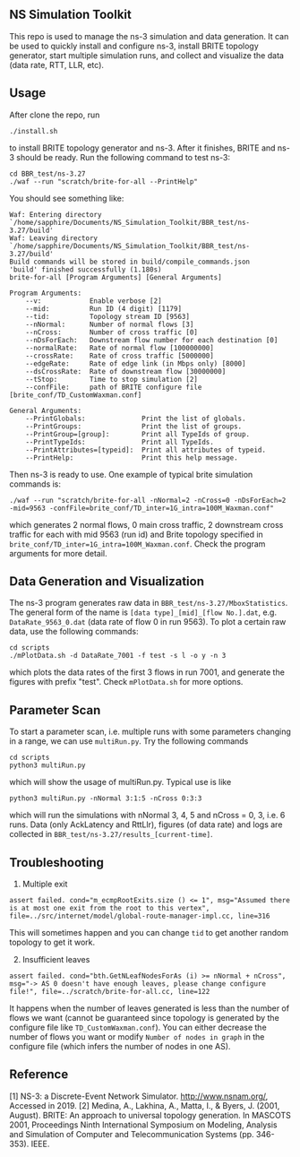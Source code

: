 ## NS Simulation Toolkit
This repo is used to manage the ns-3 simulation and data generation. It can be used to quickly install and configure ns-3, install BRITE topology generator, start multiple simulation runs, and collect and visualize the data (data rate, RTT, LLR, etc).

## Usage
After clone the repo, run

```
./install.sh
```

to install BRITE topology generator and ns-3. After it finishes, BRITE and ns-3 should be ready. Run the following command to test ns-3:

```
cd BBR_test/ns-3.27
./waf --run "scratch/brite-for-all --PrintHelp"
```

You should see something like:

```
Waf: Entering directory `/home/sapphire/Documents/NS_Simulation_Toolkit/BBR_test/ns-3.27/build'
Waf: Leaving directory `/home/sapphire/Documents/NS_Simulation_Toolkit/BBR_test/ns-3.27/build'
Build commands will be stored in build/compile_commands.json
'build' finished successfully (1.180s)
brite-for-all [Program Arguments] [General Arguments]

Program Arguments:
    --v:            Enable verbose [2]
    --mid:          Run ID (4 digit) [1179]
    --tid:          Topology stream ID [9563]
    --nNormal:      Number of normal flows [3]
    --nCross:       Number of cross traffic [0]
    --nDsForEach:   Downstream flow number for each destination [0]
    --normalRate:   Rate of normal flow [100000000]
    --crossRate:    Rate of cross traffic [5000000]
    --edgeRate:     Rate of edge link (in Mbps only) [8000]
    --dsCrossRate:  Rate of downstream flow [30000000]
    --tStop:        Time to stop simulation [2]
    --confFile:     path of BRITE configure file [brite_conf/TD_CustomWaxman.conf]

General Arguments:
    --PrintGlobals:              Print the list of globals.
    --PrintGroups:               Print the list of groups.
    --PrintGroup=[group]:        Print all TypeIds of group.
    --PrintTypeIds:              Print all TypeIds.
    --PrintAttributes=[typeid]:  Print all attributes of typeid.
    --PrintHelp:                 Print this help message.
```
Then ns-3 is ready to use. One example of typical brite simulation commands is:
```
./waf --run "scratch/brite-for-all -nNormal=2 -nCross=0 -nDsForEach=2 -mid=9563 -confFile=brite_conf/TD_inter=1G_intra=100M_Waxman.conf"
```
which generates 2 normal flows, 0 main cross traffic, 2 downstream cross traffic for each with mid 9563 (run id) and Brite topology specified in ```brite_conf/TD_inter=1G_intra=100M_Waxman.conf```. Check the program arguments for more detail.

## Data Generation and Visualization
The ns-3 program generates raw data in ```BBR_test/ns-3.27/MboxStatistics```. The general form of the name is ```[data type]_[mid]_[flow No.].dat```, e.g. ```DataRate_9563_0.dat``` (data rate of flow 0 in run 9563). To plot a certain raw data, use the following commands:
```
cd scripts
./mPlotData.sh -d DataRate_7001 -f test -s l -o y -n 3
```
which plots the data rates of the first 3 flows in run 7001, and generate the figures with prefix "test". Check ```mPlotData.sh``` for more options.

## Parameter Scan
To start a parameter scan, i.e. multiple runs with some parameters changing in a range, we can use ```multiRun.py```. Try the following commands
```
cd scripts
python3 multiRun.py
```
which will show the usage of multiRun.py. Typical use is like
```
python3 multiRun.py -nNormal 3:1:5 -nCross 0:3:3
```
which will run the simulations with nNormal 3, 4, 5 and nCross = 0, 3, i.e. 6 runs. Data (only AckLatency and RttLlr), figures (of data rate) and logs are collected in ```BBR_test/ns-3.27/results_[current-time]```. 

## Troubleshooting
1. Multiple exit

```
assert failed. cond="m_ecmpRootExits.size () <= 1", msg="Assumed there is at most one exit from the root to this vertex", file=../src/internet/model/global-route-manager-impl.cc, line=316
```
This will sometimes happen and you can change ```tid``` to get another random topology to get it work.

2. Insufficient leaves

```
assert failed. cond="bth.GetNLeafNodesForAs (i) >= nNormal + nCross", msg="-> AS 0 doesn't have enough leaves, please change configure file!", file=../scratch/brite-for-all.cc, line=122
```
It happens when the number of leaves generated is less than the number of flows we want (cannot be guaranteed since topology is generated by the configure file like ```TD_CustomWaxman.conf```). You can either decrease the number of flows you want or modify ```Number of nodes in graph``` in the configure file (which infers the number of nodes in one AS).

## Reference
\[1\] NS-3: a Discrete-Event Network Simulator. http://www.nsnam.org/, Accessed in 2019.
\[2\] Medina, A., Lakhina, A., Matta, I., & Byers, J. (2001, August). BRITE: An approach to universal topology generation. In MASCOTS 2001, Proceedings Ninth International Symposium on Modeling, Analysis and Simulation of Computer and Telecommunication Systems (pp. 346-353). IEEE.
